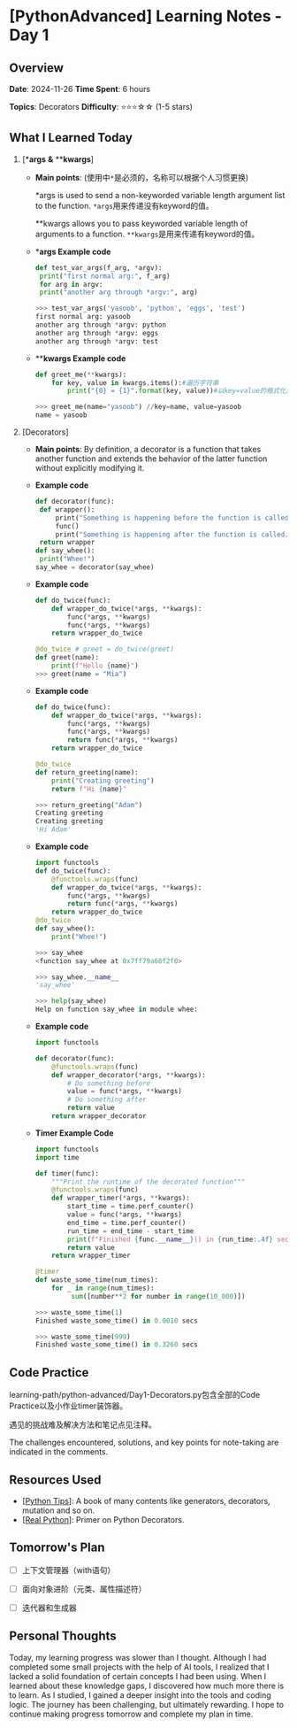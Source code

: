 # [PythonAdvanced] Learning Notes - Day 1

## Overview

**Date**: 2024-11-26                                     **Time Spent**: 6 hours                    

**Topics**: Decorators                                  **Difficulty**: ⭐⭐⭐☆☆ (1-5 stars)

## What I Learned Today

1. [***args** **&** ****kwargs**]
   
   - **Main points**: (使用中`*`是必须的，名称可以根据个人习惯更换)
     
     *args is used to send a non-keyworded variable length argument list to the function. `*args`用来传递没有keyword的值。
     
     **kwargs allows you to pass keyworded variable length of arguments to a function. `**kwargs`是用来传递有keyword的值。
   
   - ***args Example code**
     
     ```python
     def test_var_args(f_arg, *argv):
      print("first normal arg:", f_arg)
      for arg in argv:
      print("another arg through *argv:", arg)
     
     >>> test_var_args('yasoob', 'python', 'eggs', 'test')
     first normal arg: yasoob
     another arg through *argv: python
     another arg through *argv: eggs
     another arg through *argv: test
     ```
   
   - ****kwargs Example code**
     
     ```python
     def greet_me(**kwargs):
         for key, value in kwargs.items():#遍历字符串
             print("{0} = {1}".format(key, value))#以key=value的格式化形式输出
     
     >>> greet_me(name="yasoob") //key=name, value=yasoob
     name = yasoob
     ```

2. [Decorators]
   
   - **Main points**: By definition, a decorator is a function that takes another function and extends the behavior of the latter function without explicitly modifying it.
   
   - **Example code**
     
     ```python
     def decorator(func):
      def wrapper():
          print("Something is happening before the function is called.")
          func()
          print("Something is happening after the function is called.")
      return wrapper 
     def say_whee():
      print("Whee!") 
     say_whee = decorator(say_whee)
     ```
   
   - **Example code**
     
     ```python
     def do_twice(func):
         def wrapper_do_twice(*args, **kwargs):
             func(*args, **kwargs)
             func(*args, **kwargs)
         return wrapper_do_twice
     
     @do_twice # greet = do_twice(greet)
     def greet(name):
         print(f"Hello {name}")
     >>> greet(name = "Mia")
     ```
   
   - **Example code**
     
     ```python
     def do_twice(func):
         def wrapper_do_twice(*args, **kwargs):
             func(*args, **kwargs)
             func(*args, **kwargs)
             return func(*args, **kwargs)
         return wrapper_do_twice
     
     @do_twice
     def return_greeting(name):
         print("Creating greeting")
         return f"Hi {name}"
     
     >>> return_greeting("Adam")
     Creating greeting
     Creating greeting
     'Hi Adam'
     ```
   
   - **Example code**
     
     ```python
     import functools
     def do_twice(func):
         @functools.wraps(func) 
         def wrapper_do_twice(*args, **kwargs):
             func(*args, **kwargs)
             return func(*args, **kwargs)
         return wrapper_do_twice
     @do_twice
     def say_whee():
         print("Whee!")
     
     >>> say_whee
     <function say_whee at 0x7ff79a60f2f0>
     
     >>> say_whee.__name__
     'say_whee'
     
     >>> help(say_whee)
     Help on function say_whee in module whee:
     ```
   
   - **Example code**  
     
     ```python
     import functools
     
     def decorator(func):
         @functools.wraps(func)
         def wrapper_decorator(*args, **kwargs):
             # Do something before
             value = func(*args, **kwargs)
             # Do something after
             return value
         return wrapper_decorator
     ```
   
   - **Timer Example Code**
     
     ```python
     import functools
     import time
     
     def timer(func):
         """Print the runtime of the decorated function"""
         @functools.wraps(func)
         def wrapper_timer(*args, **kwargs):
             start_time = time.perf_counter()
             value = func(*args, **kwargs)
             end_time = time.perf_counter()
             run_time = end_time - start_time
             print(f"Finished {func.__name__}() in {run_time:.4f} secs")
             return value
         return wrapper_timer
     
     @timer
     def waste_some_time(num_times):
         for _ in range(num_times):
              sum([number**2 for number in range(10_000)])
     
     >>> waste_some_time(1)
     Finished waste_some_time() in 0.0010 secs
     
     >>> waste_some_time(999)
     Finished waste_some_time() in 0.3260 secs
     ```

## Code Practice

learning-path/python-advanced/Day1-Decorators.py包含全部的Code Practice以及小作业timer装饰器。

遇见的挑战难及解决方法和笔记点见注释。

The challenges encountered, solutions, and key points for note-taking are indicated in the comments.

## Resources Used

- [[Python Tips](https://book.pythontips.com/en/latest/args_and_kwargs.html)]: A book of many contents like generators, decorators, mutation and so on.
- [[Real Python](https://realpython.com/primer-on-python-decorators/)]: Primer on Python Decorators.

## Tomorrow's Plan

- [ ] 上下文管理器（with语句）

- [ ] 面向对象进阶（元类、属性描述符）

- [ ] 迭代器和生成器

## Personal Thoughts

Today, my learning progress was slower than I thought. Although I had completed some small projects with the help of AI tools, I realized that I lacked a solid foundation of certain concepts I had been using. When I learned about these knowledge gaps, I discovered how much more there is to learn. As I studied, I gained a deeper insight into the tools and coding logic. The journey has been challenging, but ultimately rewarding. I hope to continue making progress tomorrow and complete my plan in time.
